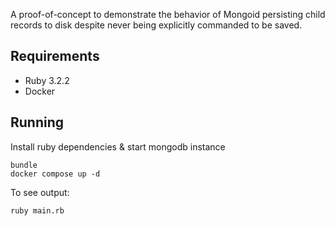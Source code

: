 A proof-of-concept to demonstrate the behavior of Mongoid persisting child records to disk despite never being explicitly commanded to be saved.

## Requirements

* Ruby 3.2.2
* Docker

## Running

Install ruby dependencies & start mongodb instance

```shell
bundle
docker compose up -d
```

To see output:

```shell
ruby main.rb
```
